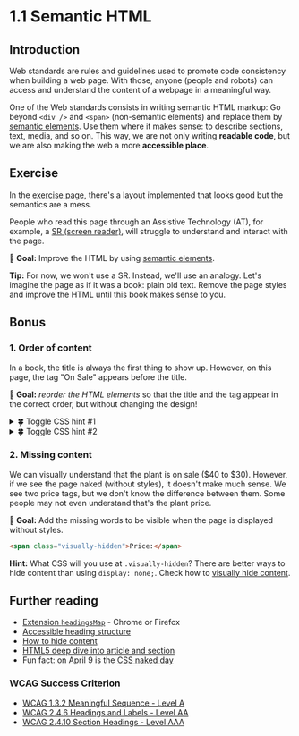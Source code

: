 # 1.1 Semantic HTML

## Introduction

Web standards are rules and guidelines used to promote code consistency when building a web page. With those, anyone (people and robots) can access and understand the content of a webpage in a meaningful way.

One of the Web standards consists in writing semantic HTML markup: Go beyond `<div />` and `<span>` (non-semantic elements) and replace them by [semantic elements](https://developer.mozilla.org/en-US/docs/Web/HTML/Element). Use them where it makes sense: to describe sections, text, media, and so on. This way, we are not only writing **readable code**, but we are also making the web a more **accessible place**.

## Exercise

In the [exercise page](../exercises/1.1.html),
there's a layout implemented that looks good but the semantics are a mess.

People who read this page through an Assistive Technology (AT), for example, a [SR (screen reader)](https://developer.mozilla.org/en-US/docs/Glossary/Screen_reader), will struggle to understand and interact with the page.

**🎯 Goal:** Improve the HTML by using [semantic elements](https://developer.mozilla.org/en-US/docs/Web/HTML/Element).

**Tip:** For now, we won't use a SR. Instead, we'll use an analogy. Let's imagine the page as if it was a book: plain old text. Remove the page styles and improve the HTML until this book makes sense to you.

## Bonus

### 1. Order of content

In a book, the title is always the first thing to show up. However, on this page, the tag "On Sale" appears before the title.

**🎯 Goal:** _reorder the HTML elements_ so that the title and the tag appear in the correct order, but without changing the design!

<details>
<summary>🍀 Toggle CSS hint #1</summary>

Perhaps some flexbox trick can help us to _reverse_ the _order_ visually.

</details>

<details>
<summary>🍀 Toggle CSS hint #2</summary>

With CSS flexbox there are 2 ways to display the tag before the title:

- in `.header`, reverse the order with [`flex-direction: column-reverse;`](https://developer.mozilla.org/en-US/docs/Web/CSS/flex-direction).
- or, in `.header-tag` move it to the top with [`order: -1;`](https://developer.mozilla.org/en-US/docs/Web/CSS/order).
</details>

### 2. Missing content

We can visually understand that the plant is on sale ($40 to $30). However, if we see the page naked (without styles), it doesn't make much sense. We see two price tags, but we don't know the difference between them. Some people may not even understand that's the plant price.

**🎯 Goal:** Add the missing words to be visible when the page is displayed without styles.

```html
<span class="visually-hidden">Price:</span>
```

**Hint:** What CSS will you use at `.visually-hidden`? There are better ways to hide content than using `display: none;`. Check how to [visually hide content](https://a11yproject.com/posts/how-to-hide-content/).

## Further reading

- [Extension `headingsMap`](https://www.learningapps.co.uk/moodle/xertetoolkits/play.php?template_id=1309#page1section3) - Chrome or Firefox
- [Accessible heading structure](https://www.a11yproject.com/posts/how-to-accessible-heading-structure/)
- [How to hide content](https://a11yproject.com/posts/how-to-hide-content/)
- [HTML5 deep dive into article and section](https://www.smashingmagazine.com/2020/01/html5-article-section/)
- Fun fact: on April 9 is the [CSS naked day](https://css-naked-day.github.io/)

### WCAG Success Criterion

- [WCAG 1.3.2 Meaningful Sequence - Level A](https://www.w3.org/TR/WCAG21/#meaningful-sequence)
- [WCAG 2.4.6 Headings and Labels - Level AA](https://www.w3.org/TR/WCAG21/#headings-and-labels)
- [WCAG 2.4.10 Section Headings - Level AAA](https://www.w3.org/TR/WCAG21/#section-headings)
